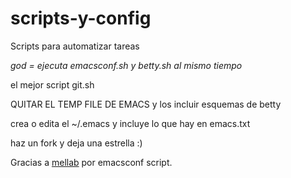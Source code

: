 # scripts-y-config

Scripts para automatizar tareas

*god = ejecuta emacsconf.sh y betty.sh al mismo tiempo*

el mejor script git.sh

QUITAR EL TEMP FILE DE EMACS y los incluir esquemas de betty

crea o edita el ~/.emacs y incluye lo que hay en emacs.txt

haz un fork y deja una estrella :)

Gracias a [mellab](https://github.com/mellab) por emacsconf script.
